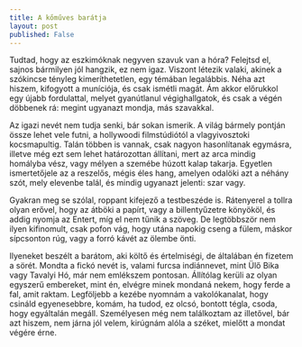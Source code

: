 ```yaml
---
title: A kőműves barátja
layout: post
published: False
---
```

Tudtad, hogy az eszkimóknak negyven szavuk van a hóra?  Felejtsd el,
sajnos bármilyen jól hangzik, ez nem igaz.  Viszont létezik valaki,
akinek a szókincse tényleg
kimeríthetetlen, egy témában legalábbis.  Néha azt hiszem, kifogyott a
muníciója, és csak ismétli magát.  Ám akkor előrukkol egy újabb
fordulattal, melyet gyanútlanul végighallgatok, és csak a végén döbbenek
rá: megint ugyanazt mondja, más szavakkal.

Az igazi nevét nem tudja senki, bár sokan ismerik.  A világ bármely
pontján össze lehet vele futni, a hollywoodi filmstúdiótól a
vlagyivosztoki kocsmapultig.  Talán többen is vannak, csak nagyon
hasonlítanak egymásra, illetve még ezt sem lehet határozottan állítani,
mert az arca mindig homályba vész, vagy mélyen a szemébe húzott kalap
takarja.  Egyetlen ismertetőjele az a reszelős, mégis éles hang, amelyen
odalöki azt a néhány szót, mely elevenbe talál, és mindig ugyanazt
jelenti: szar vagy.

Gyakran meg se szólal, roppant kifejező a testbeszéde is.  Rátenyerel a
tollra olyan erővel, hogy az átböki a papírt, vagy a billentyűzetre
könyököl, és addig nyomja az Entert, míg el nem tűnik a szöveg.  De
legtöbbször nem ilyen kifinomult, csak pofon vág, hogy utána napokig
cseng a fülem, máskor sípcsonton rúg, vagy a forró kávét az ölembe önti.

Ilyeneket beszélt a barátom, aki költő és értelmiségi, de általában én
fizetem a sörét.  Mondta a fickó nevét is, valami furcsa indiánnevet,
mint Ülő Bika vagy Tavalyi Hó, már nem emlékszem pontosan.  Állítólag
kerüli az olyan egyszerű embereket, mint én, elvégre minek mondaná
nekem, hogy ferde a fal, amit raktam.  Legföljebb a kezébe nyomnám a
vakolókanalat, hogy csináld egyenesebbre, komám, ha tudod, ez olcsó,
bontott tégla, csoda, hogy egyáltalán megáll.  Személyesen még nem
találkoztam az illetővel, bár azt hiszem, nem járna jól velem, kirúgnám
alóla a széket, mielőtt a mondat végére érne.
